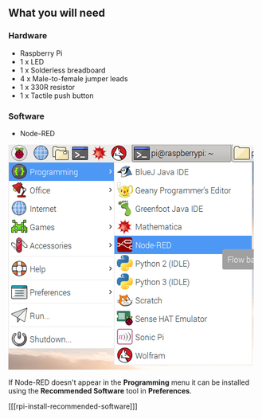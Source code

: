 ## What you will need

### Hardware

* Raspberry Pi 
* 1 x LED
* 1 x Solderless breadboard
* 4 x Male-to-female jumper leads
* 1 x 330R resistor
* 1 x Tactile push button

### Software

* Node-RED 

![start nodered](images/start-nodered.png)

If Node-RED doesn't appear in the **Programming** menu it can be installed using the **Recommended Software** tool in **Preferences**.

[[[rpi-install-recommended-software]]]